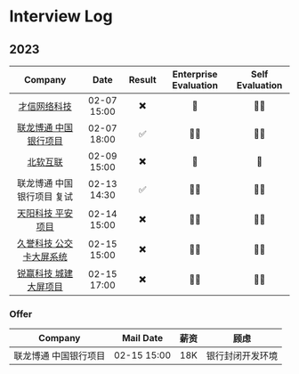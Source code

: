 # Interview Log

## 2023

|  Company | Date | Result | Enterprise Evaluation | Self Evaluation |
| :--------: |:-------------:|:-----:|:-----:|:-----:|
| [才信网络科技](../interview/interview-detail-log/20230207-cxwlkj.md) | 02-07 15:00 | ✖️ | 🌟 | 🌟🌟 |
| [联龙博通 中国银行项目](../interview/interview-detail-log/20230207-cxwlkj.md) | 02-07 18:00 | ✅ | 🌟🌟 | 🌟🌟 |
| [北软互联](../interview/interview-detail-log/20230209-brhl.md) | 02-09 15:00 | ✖️ | 🌟 | 🌟 |
| 联龙博通 中国银行项目 复试 | 02-13 14:30 | ✅ | 🌟🌟 | 🌟🌟 |
| [天阳科技 平安项目](../interview/interview-detail-log/20230214-tykj.md) | 02-14 15:00 | ✖️ | 🌟🌟 | 🌟🌟 |
| [久誉科技 公交卡大屏系统](../interview/interview-detail-log/20230215-jykj.md) | 02-15 15:00 | ✖️ | 🌟🌟 | 🌟🌟 |
| [锐赢科技 城建大屏项目](../interview/interview-detail-log/20230215-rykj.md) | 02-15 17:00 | ✖️ | 🌟🌟 | 🌟🌟 |

### Offer

| Company | Mail Date | 薪资 | 顾虑 |
|:-----:|:--:|:--:|:--:|
| 联龙博通 中国银行项目 | 02-15 15:00 | 18K | 银行封闭开发环境 |